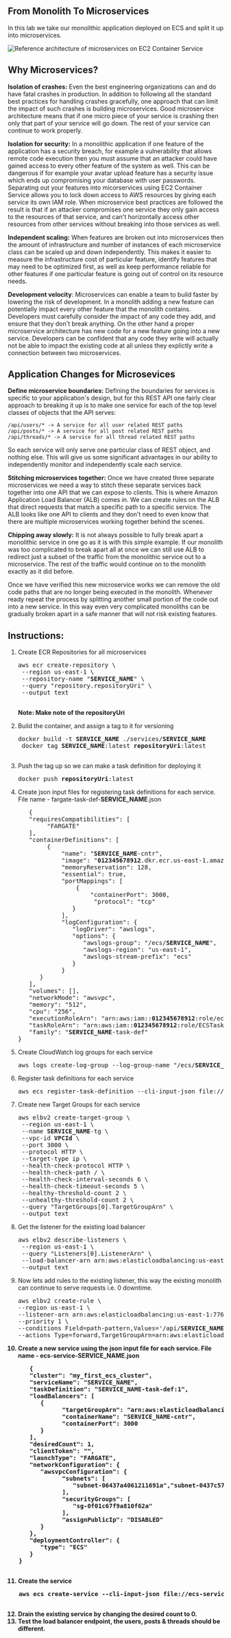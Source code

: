 ## From Monolith To Microservices

In this lab we take our monolithic application deployed on ECS and split it up into microservices.

![Reference architecture of microservices on EC2 Container Service](/images/microservice-containers.png)

## Why Microservices?

__Isolation of crashes:__ Even the best engineering organizations can and do have fatal crashes in production. In addition to following all the standard best practices for handling crashes gracefully, one approach that can limit the impact of such crashes is building microservices. Good microservice architecture means that if one micro piece of your service is crashing then only that part of your service will go down. The rest of your service can continue to work properly.

__Isolation for security:__ In a monolithic application if one feature of the application has a security breach, for example a vulnerability that allows remote code execution then you must assume that an attacker could have gained access to every other feature of the system as well. This can be dangerous if for example your avatar upload feature has a security issue which ends up compromising your database with user passwords. Separating out your features into micorservices using EC2 Container Service allows you to lock down access to AWS resources by giving each service its own IAM role. When microservice best practices are followed the result is that if an attacker compromises one service they only gain access to the resources of that service, and can't horizontally access other resources from other services without breaking into those services as well.

__Independent scaling:__ When features are broken out into microservices then the amount of infrastructure and number of instances of each microservice class can be scaled up and down independently. This makes it easier to measure the infrastructure cost of particular feature, identify features that may need to be optimized first, as well as keep performance reliable for other features if one particular feature is going out of control on its resource needs.

__Development velocity__: Microservices can enable a team to build faster by lowering the risk of development. In a monolith adding a new feature can potentially impact every other feature that the monolith contains. Developers must carefully consider the impact of any code they add, and ensure that they don't break anything. On the other hand a proper microservice architecture has new code for a new feature going into a new service. Developers can be confident that any code they write will actually not be able to impact the existing code at all unless they explictly write a connection between two microservices.

## Application Changes for Microsevices

__Define microservice boundaries:__ Defining the boundaries for services is specific to your application's design, but for this REST API one fairly clear approach to breaking it up is to make one service for each of the top level classes of objects that the API serves:

```
/api/users/* -> A service for all user related REST paths
/api/posts/* -> A service for all post related REST paths
/api/threads/* -> A service for all thread related REST paths
```

So each service will only serve one particular class of REST object, and nothing else. This will give us some significant advantages in our ability to independently monitor and independently scale each service.

__Stitching microservices together:__ Once we have created three separate microservices we need a way to stitch these separate services back together into one API that we can expose to clients. This is where Amazon Application Load Balancer (ALB) comes in. We can create rules on the ALB that direct requests that match a specific path to a specific service. The ALB looks like one API to clients and they don't need to even know that there are multiple microservices working together behind the scenes.

__Chipping away slowly:__ It is not always possible to fully break apart a monolithic service in one go as it is with this simple example. If our monolith was too complicated to break apart all at once we can still use ALB to redirect just a subset of the traffic from the monolithic service out to a microservice. The rest of the traffic would continue on to the monolith exactly as it did before.

Once we have verified this new microservice works we can remove the old code paths that are no longer being executed in the monolith. Whenever ready repeat the process by splitting another small portion of the code out into a new service. In this way even very complicated monoliths can be gradually broken apart in a safe manner that will not risk existing features.

## Instructions:

1. Create ECR Repositories for all microservices

   <pre>
   aws ecr create-repository \
	--region us-east-1 \
	--repository-name "<b>SERVICE_NAME</b>" \
	--query "repository.repositoryUri" \
	--output text
	</pre>
	
	**Note: Make note of the repositoryUri**
	
2. Build the container, and assign a tag to it for versioning

   <pre>
   docker build -t <b>SERVICE_NAME</b> ./services/<b>SERVICE_NAME</b>
	docker tag <b>SERVICE_NAME</b>:latest <b>repositoryUri</b>:latest
	</pre>
	
3. Push the tag up so we can make a task definition for deploying it

   <pre>
   docker push <b>repositoryUri</b>:latest
   </pre>

4. Create json input files for registering task definitions for each service. File name - fargate-task-def-**SERVICE_NAME**.json

   <pre>
      {
      "requiresCompatibilities": [
           "FARGATE"
      ],
      "containerDefinitions": [
           {
               "name": "<b>SERVICE_NAME</b>-cntr",
               "image": "<b>012345678912</b>.dkr.ecr.us-east-1.amazonaws.com/users:latest",
               "memoryReservation": 128,
               "essential": true,
               "portMappings": [
                   {
                       "containerPort": 3000,
                        "protocol": "tcp"
                  }
               ],
               "logConfiguration": {
                  "logDriver": "awslogs",
                  "options": {
                     "awslogs-group": "/ecs/<b>SERVICE_NAME</b>",
                     "awslogs-region": "us-east-1",
                     "awslogs-stream-prefix": "ecs"
                  }
               }
         }
      ],
      "volumes": [],
      "networkMode": "awsvpc",
      "memory": "512",
      "cpu": "256",
      "executionRoleArn": "arn:aws:iam::<b>012345678912</b>:role/ecsTaskExecutionRole",
      "taskRoleArn": "arn:aws:iam::<b>012345678912</b>:role/ECSTaskRole",
      "family": "<b>SERVICE_NAME</b>-task-def"
   }
   </pre>

5. Create CloudWatch log groups for each service

   <pre>
   aws logs create-log-group --log-group-name "/ecs/<b>SERVICE_NAME</b>" --region us-east-1
   </pre>

6. Register task definitions for each service

   <pre>
   aws ecs register-task-definition --cli-input-json file://fargate-task-def-<b>SERVICE_NAME</b>.json
   </pre>
   
7. Create new Target Groups for each service

   <pre>
   aws elbv2 create-target-group \
	--region us-east-1 \
	--name <b>SERVICE_NAME</b>-tg \
	--vpc-id <b>VPCId</b> \
	--port 3000 \
	--protocol HTTP \
	--target-type ip \
	--health-check-protocol HTTP \
	--health-check-path / \
	--health-check-interval-seconds 6 \
	--health-check-timeout-seconds 5 \
	--healthy-threshold-count 2 \
	--unhealthy-threshold-count 2 \
	--query "TargetGroups[0].TargetGroupArn" \
	--output text
   </pre>

8. Get the listener for the existing load balancer

   <pre>
   aws elbv2 describe-listeners \
    --region us-east-1 \
    --query "Listeners[0].ListenerArn" \
    --load-balancer-arn arn:aws:elasticloadbalancing:us-east-1:<b>012345678912</b>:loadbalancer/app/alb-container-labs/86a05a2486126aa0/0e0cffc93cec3218 \
    --output text
   </pre>

9. Now lets add rules to the existing listener, this way the existing monolith can continue to serve requests i.e. 0 downtime.

   <pre>
   aws elbv2 create-rule \
   --region us-east-1 \
   --listener-arn arn:aws:elasticloadbalancing:us-east-1:776055576349:listener/app/alb-container-labs/86a05a2486126aa0/0e0cffc93cec3218 \
   --priority 1 \
   --conditions Field=path-pattern,Values='/api/<b>SERVICE_NAME</b>*' \
   --actions Type=forward,TargetGroupArn=arn:aws:elasticloadbalancing:us-east-1:<b>012345678912<b/>:targetgroup/<b>SERVICE_NAME</b>-tg/73e2d6bc24d8a067
   </pre>

10. Create a new service using the json input file for each service. File name - ecs-service-**SERVICE_NAME**.json

   <pre>
      {
      "cluster": "my_first_ecs_cluster", 
      "serviceName": "<b>SERVICE_NAME</b>", 
      "taskDefinition": "<b>SERVICE_NAME</b>-task-def:1", 
      "loadBalancers": [
         {
               "targetGroupArn": "arn:aws:elasticloadbalancing:us-east-1:<b>012345678912<b/>:targetgroup/<b>SERVICE_NAME</b>-tg/566b90ffcc10985e", 
               "containerName": "<b>SERVICE_NAME</b>-cntr", 
               "containerPort": 3000
         }
      ], 
      "desiredCount": 1, 
      "clientToken": "", 
      "launchType": "FARGATE", 
      "networkConfiguration": {
         "awsvpcConfiguration": {
               "subnets": [
                  "<b>subnet-06437a4061211691a</b>","<b>subnet-0437c573c37bbd689</b>"
               ], 
               "securityGroups": [
                  "<b>sg-0f01c67f9a810f62a</b>"
               ], 
               "assignPublicIp": "DISABLED"
         }
      }, 
      "deploymentController": {
         "type": "ECS"
      }
   }
   </pre>

11. Create the service

   <pre>
   aws ecs create-service --cli-input-json file://ecs-service-<b>SERVICE_NAME</b>.json
   </pre>

12. Drain the existing service by changing the desired count to 0.
13. Test the load balancer endpoint, the users, posts & threads should be different.

